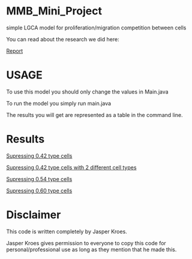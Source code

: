 # MMB_Mini_Project
simple LGCA model for proliferation/migration competition between cells

You can read about the research we did here:

[Report](https://docs.google.com/document/d/1Zf4I1ilYDXSfYRDKEAE1RD8D2Jm3Da2SHkP-V4yWepw/edit?usp=sharing)

# USAGE

To use this model you should only change the values in Main.java

To run the model you simply run main.java

The results you will get are represented as a table in the command line.

# Results

[Supressing 0.42 type cells](https://docs.google.com/spreadsheets/d/1fGIgbCpujtmGeZ7F-2WN_rHMuqBpesAUZ2lKIXdQI04/edit#gid=804756979)

[Supressing 0.42 type cells with 2 different cell types](https://docs.google.com/spreadsheets/d/1fGIgbCpujtmGeZ7F-2WN_rHMuqBpesAUZ2lKIXdQI04/edit#gid=493049558)

[Supressing 0.54 type cells](https://docs.google.com/spreadsheets/d/1fGIgbCpujtmGeZ7F-2WN_rHMuqBpesAUZ2lKIXdQI04/edit#gid=1311980249)

[Supressing 0.60 type cells](https://docs.google.com/spreadsheets/d/1fGIgbCpujtmGeZ7F-2WN_rHMuqBpesAUZ2lKIXdQI04/edit#gid=1130599849)


# Disclaimer

This code is written completely by Jasper Kroes.

Jasper Kroes gives permission to everyone to copy this code for personal/professional use as long as they mention that he made this.
